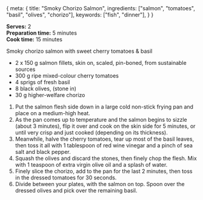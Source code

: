 <route>
{
  meta: {
    title: "Smoky Chorizo Salmon",
    ingredients: ["salmon", "tomatoes", "basil", "olives", "chorizo"],
    keywords: ["fish", "dinner"],
  }
}
</route>

<Layout>

<RecipeImage src="/recipeasy/smoky-chorizo-salmon.jpg" alt="Smoky Chorizo Salmon" />

**Serves:** 2\
**Preparation time:** 5 minutes\
**Cook time:** 15 minutes

Smoky chorizo salmon with sweet cherry tomatoes & basil

<RecipeIngredients>

- 2 x 150 g salmon fillets, skin on, scaled, pin-boned, from sustainable sources
- 300 g ripe mixed-colour cherry tomatoes
- 4 sprigs of fresh basil
- 8 black olives, (stone in)
- 30 g higher-welfare chorizo

</RecipeIngredients>

<RecipeMethod>

1. Put the salmon flesh side down in a large cold non-stick frying pan and place on a medium-high heat.
2. As the pan comes up to temperature and the salmon begins to sizzle (about 3 minutes), flip it over and cook on the skin side for 5 minutes, or until very crisp and just cooked (depending on its thickness).
3. Meanwhile, halve the cherry tomatoes, tear up most of the basil leaves, then toss it all with 1 tablespoon of red wine vinegar and a pinch of sea salt and black pepper.
4. Squash the olives and discard the stones, then finely chop the flesh. Mix with 1 teaspoon of extra virgin olive oil and a splash of water.
5. Finely slice the chorizo, add to the pan for the last 2 minutes, then toss in the dressed tomatoes for 30 seconds.
6. Divide between your plates, with the salmon on top. Spoon over the dressed olives and pick over the remaining basil.

</RecipeMethod>

</Layout>
